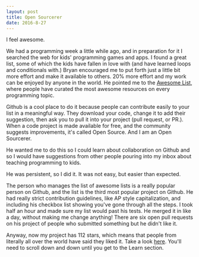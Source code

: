 ```yaml
---
layout: post
title: Open Sourcerer
date: 2016-8-27
---
```


I feel awesome.

We had a programming week a little while ago, and in preparation for it I searched the web for kids' programming games and apps.  I found a great list, some of which the kids have fallen in love with (and have learned loops and conditionals with.)  Bryan encouraged me to put forth just a little bit more effort and make it available to others.  20% more effort and my work can be enjoyed by anyone in the world.  He pointed me to the [Awesome List](https://github.com/sindresorhus/awesome), where people have curated the most awesome resources on every programming topic.

Github is a cool place to do it because people can contribute easily to your list in a meaningful way.  They download your code, change it to add their suggestion, then ask you to pull it into your project (pull request, or PR.).  When a code project is made available for free, and the community suggests improvements, it's called Open Source.  And I am an Open Sourcerer. 

He wanted me to do this so I could learn about collaboration on Github and so I would have suggestions from other people pouring into my inbox about teaching programming to kids.

He was persistent, so I did it.  It was not easy, but easier than expected.

The person who manages the list of awesome lists is a really popular person on Github, and the list is the third most popular project on Github.  He had really strict contribution guidelines, like AP style capitalization, and including his checkbox list showing you've gone through all the steps.  I took half an hour and made sure my list would past his tests.  He merged it in like a day, without making me change anything!  There are six open pull requests on his project of people who submitted something but he didn't like it.

Anyway, now my project has 112 stars, which means that people from literally all over the world have said they liked it.  Take a look [here](https://github.com/sindresorhus/awesome).  You'll need to scroll down and down until you get to the Learn section.
